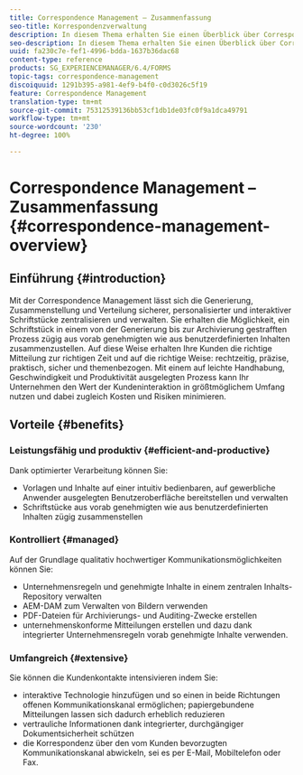```yaml
---
title: Correspondence Management – Zusammenfassung
seo-title: Korrespondenzverwaltung
description: In diesem Thema erhalten Sie einen Überblick über Correspondence Management.
seo-description: In diesem Thema erhalten Sie einen Überblick über Correspondence Management.
uuid: fa230c7e-fef1-4996-bdda-1637b36dac68
content-type: reference
products: SG_EXPERIENCEMANAGER/6.4/FORMS
topic-tags: correspondence-management
discoiquuid: 1291b395-a981-4ef9-b4f0-c0d3026c5f19
feature: Correspondence Management
translation-type: tm+mt
source-git-commit: 75312539136bb53cf1db1de03fc0f9a1dca49791
workflow-type: tm+mt
source-wordcount: '230'
ht-degree: 100%

---
```



# Correspondence Management – Zusammenfassung {#correspondence-management-overview}

## Einführung {#introduction}

Mit der Correspondence Management lässt sich die Generierung, Zusammenstellung und Verteilung sicherer, personalisierter und interaktiver Schriftstücke zentralisieren und verwalten. Sie erhalten die Möglichkeit, ein Schriftstück in einem von der Generierung bis zur Archivierung gestrafften Prozess zügig aus vorab genehmigten wie aus benutzerdefinierten Inhalten zusammenzustellen. Auf diese Weise erhalten Ihre Kunden die richtige Mitteilung zur richtigen Zeit und auf die richtige Weise: rechtzeitig, präzise, praktisch, sicher und themenbezogen. Mit einem auf leichte Handhabung, Geschwindigkeit und Produktivität ausgelegten Prozess kann Ihr Unternehmen den Wert der Kundeninteraktion in größtmöglichem Umfang nutzen und dabei zugleich Kosten und Risiken minimieren.

## Vorteile {#benefits}

### Leistungsfähig und produktiv {#efficient-and-productive}

Dank optimierter Verarbeitung können Sie:

* Vorlagen und Inhalte auf einer intuitiv bedienbaren, auf gewerbliche Anwender ausgelegten Benutzeroberfläche bereitstellen und verwalten
* Schriftstücke aus vorab genehmigten wie aus benutzerdefinierten Inhalten zügig zusammenstellen

### Kontrolliert {#managed}

Auf der Grundlage qualitativ hochwertiger Kommunikationsmöglichkeiten können Sie:

* Unternehmensregeln und genehmigte Inhalte in einem zentralen Inhalts-Repository verwalten
* AEM-DAM zum Verwalten von Bildern verwenden
* PDF-Dateien für Archivierungs- und Auditing-Zwecke erstellen
* unternehmenskonforme Mitteilungen erstellen und dazu dank integrierter Unternehmensregeln vorab genehmigte Inhalte verwenden.

### Umfangreich {#extensive}

Sie können die Kundenkontakte intensivieren indem Sie:

* interaktive Technologie hinzufügen und so einen in beide Richtungen offenen Kommunikationskanal ermöglichen; papiergebundene Mitteilungen lassen sich dadurch erheblich reduzieren
* vertrauliche Informationen dank integrierter, durchgängiger Dokumentsicherheit schützen
* die Korrespondenz über den vom Kunden bevorzugten Kommunikationskanal abwickeln, sei es per E-Mail, Mobiltelefon oder Fax.

